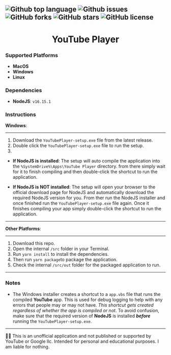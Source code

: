 ![Github top language](https://img.shields.io/github/languages/top/NimbiDev/YouTube-Player?style=plastic)
![Github issues](https://img.shields.io/github/issues/NimbiDevYouTube-Player?style=plastic)
![GitHub forks](https://img.shields.io/github/forks/NimbiDev/YouTube-Player?style=plastic)
![GitHub stars](https://img.shields.io/github/stars/NimbiDev/YouTube-Player?style=plastic)
![GitHub license](https://img.shields.io/github/license/NimbiDev/YouTube-Player?style=plastic)
---


<h1 align="center">YouTube Player</h1>

### Supported Platforms

 - **MacOS**
 - **Windows**
 - **Linux**
 
### Dependencies

 - **NodeJS**: `v16.15.1`

### Instructions

**Windows**:

---

1. Download the `YouTubePlayer-setup.exe` file from the latest release.
2. Double click the `YouTubePlayer-setup.exe` file to run the setup.
3. 

 - **If NodeJS is installed**: The setup will auto compile the application into the `%SystemDrive%\Apps\YouTube Player` directory. from there simply wait for it to finish compiling and then double-click the shortcut to run the application. 

 - **If NodeJS is NOT installed**: The setup will open your browser to the official download page for NodeJS and automatically download the required NodeJS version for you. From ther run the NodeJS installer and once finished run the `YouTubePlayer-setup.exe` file again. Once it finishes compiling your app simply double-click the shortcut to run the application.
 
---

**Other Platforms**:

---

1. Download this repo.
2. Open the internal `/src` folder in your Terminal.
3. Run `yarn install` to install the dependencies.
4. Then run `yarn package`to package the application.
5. Check the internal `/src/out` folder for the packaged application to run.

---


### Notes

 - The Windows installer creates a shortcut to a `app.vbs` file that runs the compiled **YouTube** app. This is used for debug logging to help with any errors that people may or may not have. *This shortcut gets created regardless of whether the app is compiled or not*. To avoid confusion, make sure that the required version of **NodeJS** is installed ***before*** running the `YouTubePlayer-setup.exe`.

---

🧑‍⚖️ This is an unofficial application and not published or supported by YouTube or Google llc. Intended for personal and educational purposes. I am liable for nothing.
